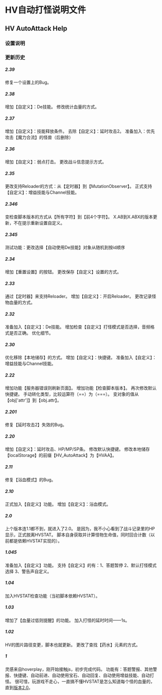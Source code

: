 # HV自动打怪说明文件
## HV AutoAttack Help
### 设置说明




### 更新历史

##### 2.39
修复一个设置上的Bug。

##### 2.38
增加【自定义】：De技能。
修改统计血量的方式。

##### 2.37
增加【自定义】：技能释放条件。
去除【自定义】：延时攻击2。
准备加入：优先攻击【魔力合流】的怪兽（后删除）

##### 2.36
增加【自定义】：弱点打击。
更改战斗信息提示方式。

##### 2.35
更改支持Reloader的方式：从【定时器】到【MutationObserver】。
正式支持【自定义】：增益技能与Channel技能。

##### 2.346
变检查脚本版本的方式从【所有字符】到【前4个字符】。
X.AB到X.ABX的版本更新，不在提示重新设置自定义。

##### 2.345
测试功能：更改选择【自动使用De技能】对象从随机到按id顺序

##### 2.34
增加【重置设置】的按钮。
更改保存【自定义】设置的方式。

##### 2.33
通过【定时器】来支持Reloader。
增加【自定义】：开启Reloader。
更改记录怪物血量的方式。

##### 2.32
准备加入【自定义】：De技能。
增加检查【自定义】打怪模式是否选择，音频格式是否正确。
优化细节。

##### 2.30
优化移除【本地储存】的方式。
增加【自定义】：快捷键。
准备加入【自定义】：增益技能与Channel技能。

##### 2.22
增加功能【服务器错误则刷新页面】。
增加功能【检查脚本版本】。
再次修改默认快捷键。
手动转化类型，比较运算符（==）为（===）。
变对象的值从【obj['attr']】到【obj.attr】。

##### 2.201
修复【延时攻击2】失效的Bug。

##### 2.20
增加【自定义】：延时攻击、HP/MP/SP条。
修改默认快捷键。
修改本地储存【localStorage】的前缀【HV_AutoAttack】为【HVAA】。

##### 2.11
修复【浴血模式】的Bug。

##### 2.10
正式加入【自定义】功能。
增加【自定义】：浴血模式。

##### 2.0
上个版本连1.1都不到，就进入了2.0。
是因为，我不小心看到了战斗记录里的HP显示，正式脱离HVSTAT。
脚本自身获取并计算怪物生命值，同时回合计数（以前都是依赖HVSTAT实现的）。

##### 1.045
准备加入【自定义】功能。
支持【自定义】的有：1、答题暂停 2、默认打怪模式选择 3、警告声自定义。

##### 1.04
加入HVSTAT检查功能（当初脚本依赖HVSTAT）。

##### 1.03
增加了【血量过低则提醒】的功能。
加入打怪的延时时间——1s。

##### 1.02
HV的图片路径变更，脚本也就更新。
更改了查找【药水】元素的方式。

##### 1
灵感来自hoverplay，刚开始接触js，初步完成代码。
功能有：答题警报、其他警报、快捷键、自动前进、自动使用宝石、自动回复、自动使用增益技能、自动打怪。
很可惜，玩游戏不走心，一直搞不懂HVSTAT是怎么知道每个怪的血量的，直到[版本2.0](#20)。
